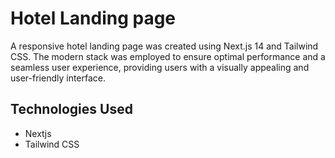 # Hotel Landing page

A responsive hotel landing page was created using Next.js 14 and Tailwind CSS. The modern stack was employed to ensure optimal performance and a seamless user experience, providing users with a visually appealing and user-friendly interface.

## Technologies Used

- Nextjs
- Tailwind CSS
